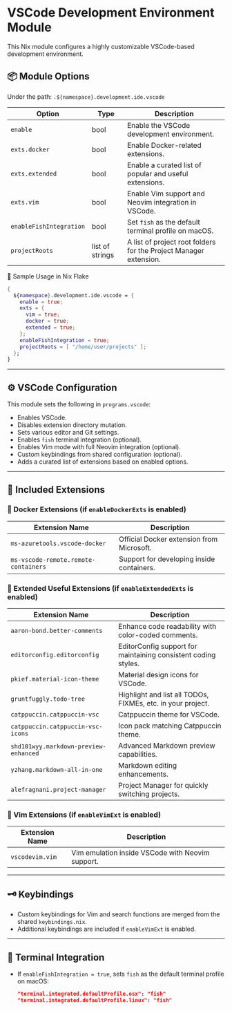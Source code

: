 # VSCode Development Environment Module

This Nix module configures a highly customizable VSCode-based development
environment.

## 📦 Module Options

Under the path: `.${namespace}.development.ide.vscode`

| Option                  | Type            | Description                                                       |
| ----------------------- | --------------- | ----------------------------------------------------------------- |
| `enable`                | bool            | Enable the VSCode development environment.                        |
| `exts.docker`           | bool            | Enable Docker-related extensions.                                 |
| `exts.extended`         | bool            | Enable a curated list of popular and useful extensions.           |
| `exts.vim`              | bool            | Enable Vim support and Neovim integration in VSCode.              |
| `enableFishIntegration` | bool            | Set `fish` as the default terminal profile on macOS.              |
| `projectRoots`          | list of strings | A list of project root folders for the Project Manager extension. |

📝 Sample Usage in Nix Flake

```nix
{
  ${namespace}.development.ide.vscode = {
    enable = true;
    exts = {
      vim = true;
      docker = true;
      extended = true;
    };
    enableFishIntegration = true;
    projectRoots = [ "/home/user/projects" ];
  };
}
```

---

## ⚙️ VSCode Configuration

This module sets the following in `programs.vscode`:

- Enables VSCode.
- Disables extension directory mutation.
- Sets various editor and Git settings.
- Enables `fish` terminal integration (optional).
- Enables Vim mode with full Neovim integration (optional).
- Custom keybindings from shared configuration (optional).
- Adds a curated list of extensions based on enabled options.

---

## 🧩 Included Extensions

### 🔧 Docker Extensions (if `enableDockerExts` is enabled)

| Extension Name                       | Description                               |
| ------------------------------------ | ----------------------------------------- |
| `ms-azuretools.vscode-docker`        | Official Docker extension from Microsoft. |
| `ms-vscode-remote.remote-containers` | Support for developing inside containers. |

### 🌟 Extended Useful Extensions (if `enableExtendedExts` is enabled)

| Extension Name                        | Description                                                    |
| ------------------------------------- | -------------------------------------------------------------- |
| `aaron-bond.better-comments`          | Enhance code readability with color-coded comments.            |
| `editorconfig.editorconfig`           | EditorConfig support for maintaining consistent coding styles. |
| `pkief.material-icon-theme`           | Material design icons for VSCode.                              |
| `gruntfuggly.todo-tree`               | Highlight and list all TODOs, FIXMEs, etc. in your project.    |
| `catppuccin.catppuccin-vsc`           | Catppuccin theme for VSCode.                                   |
| `catppuccin.catppuccin-vsc-icons`     | Icon pack matching Catppuccin theme.                           |
| `shd101wyy.markdown-preview-enhanced` | Advanced Markdown preview capabilities.                        |
| `yzhang.markdown-all-in-one`          | Markdown editing enhancements.                                 |
| `alefragnani.project-manager`         | Project Manager for quickly switching projects.                |

### 🧘 Vim Extensions (if `enableVimExt` is enabled)

| Extension Name  | Description                                      |
| --------------- | ------------------------------------------------ |
| `vscodevim.vim` | Vim emulation inside VSCode with Neovim support. |

---

## 🗝️ Keybindings

- Custom keybindings for Vim and search functions are merged from the shared
  `keybindings.nix`.
- Additional keybindings are included if `enableVimExt` is enabled.

---

## 🐚 Terminal Integration

- If `enableFishIntegration = true`, sets `fish` as the default terminal profile
  on macOS:
  ```json
  "terminal.integrated.defaultProfile.osx": "fish"
  "terminal.integrated.defaultProfile.linux": "fish"
  ```
